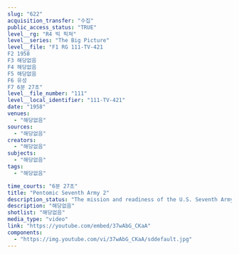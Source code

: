 ```yaml
---
slug: "622"
acquisition_transfer: "수집"
public_access_status: "TRUE"
level__rg: "R4 빅 픽쳐"
level__series: "The Big Picture"
level__file: "F1 RG 111-TV-421
F2 1958
F3 해당없음
F4 해당없음
F5 해당없음
F6 유성
F7 6분 27초"
level__file_number: "111"
level__local_identifier: "111-TV-421"
date: "1958"
venues: 
  - "해당없음"
sources: 
  - "해당없음"
creators: 
  - "해당없음"
subjects: 
  - "해당없음"
tags: 
  - "해당없음"

time_courts: "6분 27초"
title: "Pentomic Seventh Army 2"
description_status: "The mission and readiness of the U.S. Seventh Army in Germany."
description: "해당없음"
shotlist: "해당없음"
media_type: "video"
link: "https://youtube.com/embed/37wAbG_CKaA"
components: 
  - "https://img.youtube.com/vi/37wAbG_CKaA/sddefault.jpg"
---
```

